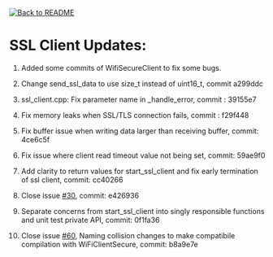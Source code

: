 [![Back to README](https://img.shields.io/badge/Back_to-_README-blue?style=for-the-badge)](../README.md)

# SSL Client Updates:

1. Added some commits of WifiSecureClient to fix some bugs.

2. Change send_ssl_data to use size_t instead of uint16_t, commit a299ddc

3. ssl_client.cpp: Fix parameter name in _handle_error, commit : 39155e7

4. Fix memory leaks when SSL/TLS connection fails, commit : f29f448

5. Fix buffer issue when writing data larger than receiving buffer, commit: 4ce6c5f

6. Fix issue where client read timeout value not being set, commit: 59ae9f0

7. Add clarity to return values for start_ssl_client and fix early termination of ssl client, commit: cc40266

8. Close issue [#30](https://github.com/govorox/SSLClient/issues/30), commit: e426936

9.  Separate concerns from start_ssl_client into singly responsible functions and unit test private API, commit: 0f1fa36

10. Close issue [#60](https://github.com/govorox/SSLClient/issues/60), Naming collision changes to make compatibile compilation with WiFiClientSecure, commit: b8a9e7e